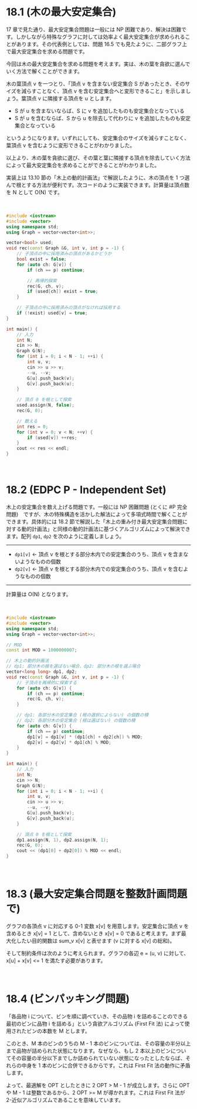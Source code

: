 # 18.1 (木の最大安定集合)

17 章で見た通り、最大安定集合問題は一般には NP 困難であり、解決は困難です。しかしながら特殊なグラフに対しては効率よく最大安定集合が求められることがあります。その代表例としては、問題 16.5 でも見たように、二部グラフ上で最大安定集合を求める問題です。

今回は木の最大安定集合を求める問題を考えます。実は、木の葉を貪欲に選んでいく方法で解くことができます。

木の葉頂点 v を一つとり、「頂点 v を含まない安定集合 S があったとき、そのサイズを減らすことなく、頂点 v を含む安定集合へと変形できること」を示しましょう。葉頂点 v に隣接する頂点を u とします。

- S が u を含まないならば、S に v を追加したものも安定集合となっている
- S が u を含むならば、S から u を除去して代わりに v を追加したものも安定集合となっている

というようになります。いずれにしても、安定集合のサイズを減らすことなく、葉頂点 v を含むように変形できることがわかりました。

以上より、木の葉を貪欲に選び、その葉と葉に隣接する頂点を除去していく方法によって最大安定集合を求めることができることがわかりました。

実装上は 13.10 節の「木上の動的計画法」で解説したように、木の頂点を 1 つ選んで根とする方法が便利です。次コードのように実装できます。計算量は頂点数を N として O(N) です。

　

```cpp
#include <iostream>
#include <vector>
using namespace std;
using Graph = vector<vector<int>>;

vector<bool> used;
void rec(const Graph &G, int v, int p = -1) {
    // 子頂点の中に採用済みの頂点があるかどうか
    bool exist = false;
    for (auto ch: G[v]) {
        if (ch == p) continue;

        // 再帰的探索
        rec(G, ch, v);
        if (used[ch]) exist = true;
    }

    // 子頂点の中に採用済みの頂点がなければ採用する
    if (!exist) used[v] = true;
}

int main() {
    // 入力
    int N;
    cin >> N;
    Graph G(N);
    for (int i = 0; i < N - 1; ++i) {
        int u, v;
        cin >> u >> v;
        --u, --v;
        G[u].push_back(v);
        G[v].push_back(u);
    }

    // 頂点 0 を根として探索
    used.assign(N, false);
    rec(G, 0);

    // 数える
    int res = 0;
    for (int v = 0; v < N; ++v) {
        if (used[v]) ++res;
    }
    cout << res << endl;
}
```

　

# 18.2 (EDPC P - Independent Set)

木上の安定集合を数え上げる問題です。一般には NP 困難問題 (とくに #P 完全問題)　ですが、木の特殊構造を活かした解法によって多項式時間で解くことができます。具体的には 18.2 節で解説した「木上の重み付き最大安定集合問題に対する動的計画法」と同様の動的計画法に基づくアルゴリズムによって解決できます。配列 `dp1`, `dp2` を次のように定義しましょう。

-----

- `dp1[v]` ← 頂点 v を根とする部分木内での安定集合のうち、頂点 v を含まないようなものの個数
- `dp2[v]` ← 頂点 v を根とする部分木内での安定集合のうち、頂点 v を含むようなものの個数

-----

計算量は O(N) となります。

　

```cpp
#include <iostream>
#include <vector>
using namespace std;
using Graph = vector<vector<int>>;

// MOD
const int MOD = 1000000007;

// 木上の動的計画法
// dp1: 部分木の根を選ばない場合、dp2: 部分木の根を選ぶ場合
vector<long long> dp1, dp2;
void rec(const Graph &G, int v, int p = -1) {
    // 子頂点を再帰的に探索する
    for (auto ch: G[v]) {
        if (ch == p) continue;
        rec(G, ch, v);
    }

    // dp1: 各部分木の安定集合 (根の選択によらない) の個数の積
    // dp2: 各部分木の安定集合 (根は選ばない) の個数の積
    for (auto ch: G[v]) {
        if (ch == p) continue;
        dp1[v] = dp1[v] * (dp1[ch] + dp2[ch]) % MOD;
        dp2[v] = dp2[v] * dp1[ch] % MOD;
    }
}

int main() {
    // 入力
    int N;
    cin >> N;
    Graph G(N);
    for (int i = 0; i < N - 1; ++i) {
        int u, v;
        cin >> u >> v;
        --u, --v;
        G[u].push_back(v);
        G[v].push_back(u);
    }

    // 頂点 0 を根として探索
    dp1.assign(N, 1), dp2.assign(N, 1);
    rec(G, 0);
    cout << (dp1[0] + dp2[0]) % MOD << endl;
}
```

　

# 18.3 (最大安定集合問題を整数計画問題で)

グラフの各頂点 v に対応する 0-1 変数 x[v] を用意します。安定集合に頂点 v を含めるとき x[v] = 1 として、含めないとき x[v] = 0 であると考えます。まず最大化したい目的関数は sum_v x[v] と表せます (v に対する x[v] の総和)。

そして制約条件は次のように考えられます。グラフの各辺 e = (u, v) に対して、x[u] + x[v] <= 1 を満たす必要があります。

　

# 18.4 (ビンパッキング問題)

「各品物 i について、ビンを順に調べていき、その品物 i を詰めることのできる最初のビンに品物 i を詰める」という貪欲アルゴリズム (First Fit 法) によって使用されたビンの本数を M とします。

このとき、M 本のビンのうちの M - 1 本のビンについては、その容量の半分以上まで品物が詰められた状態になります。なぜなら、もし 2 本以上のビンについてその容量の半分以下までしか詰められていない状態になったとしたならば、それらの中身を 1 本のビンに合併できるからです。これは First Fit 法の動作に矛盾します。

よって、最適解を OPT としたときに 2 OPT > M - 1 が成立します。さらに OPT や M - 1 は整数であるから、2 OPT >= M が導かれます。これは First Fit 法が 2-近似アルゴリズムであることを意味しています。

　



